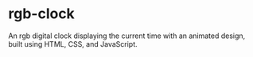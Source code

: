 # rgb-clock
An rgb digital clock displaying the current time with an animated design, built using HTML, CSS, and JavaScript.
